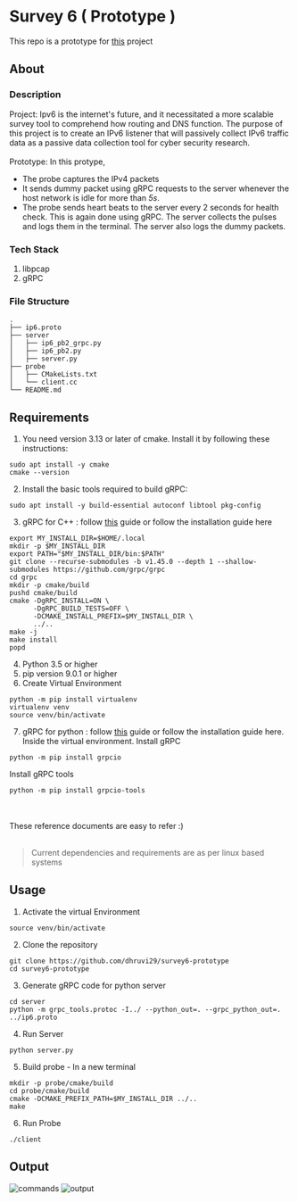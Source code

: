 # Survey 6 ( Prototype )
This repo is a prototype for [this](https://github.com/web-telescope/survey6) project

## About
### Description
Project: Ipv6 is the internet's future, and it necessitated a more scalable survey tool to comprehend how routing and DNS function. The purpose of this project is to create an IPv6 listener that will passively collect IPv6 traffic data as a passive data collection tool for cyber security research.
<br></br>
Prototype: In this protype, 
* The probe captures the IPv4 packets
* It sends dummy packet using gRPC requests to the server whenever the host network is idle for more than *5s*.
* The probe sends heart beats to the server every 2 seconds for health check. This is again done using gRPC. 
The server collects the pulses and logs them in the terminal.
The server also logs the dummy packets.

### Tech Stack
1. libpcap
2. gRPC

### File Structure
```
.
├── ip6.proto
├── server
│   ├── ip6_pb2_grpc.py
│   ├── ip6_pb2.py
│   ├── server.py
├── probe
│   ├── CMakeLists.txt
│   └── client.cc
└── README.md
```

## Requirements
1. You need version 3.13 or later of cmake. Install it by following these instructions:
```
sudo apt install -y cmake
cmake --version
```
2. Install the basic tools required to build gRPC:
```
sudo apt install -y build-essential autoconf libtool pkg-config
```
3. gRPC for C++ : follow [this](https://grpc.io/docs/languages/cpp/quickstart/) guide or follow the installation guide here
```
export MY_INSTALL_DIR=$HOME/.local
mkdir -p $MY_INSTALL_DIR
export PATH="$MY_INSTALL_DIR/bin:$PATH"
git clone --recurse-submodules -b v1.45.0 --depth 1 --shallow-submodules https://github.com/grpc/grpc
cd grpc
mkdir -p cmake/build
pushd cmake/build
cmake -DgRPC_INSTALL=ON \
      -DgRPC_BUILD_TESTS=OFF \
      -DCMAKE_INSTALL_PREFIX=$MY_INSTALL_DIR \
      ../..
make -j
make install
popd
```
4. Python 3.5 or higher
5. pip version 9.0.1 or higher 
6. Create Virtual Environment
```
python -m pip install virtualenv
virtualenv venv
source venv/bin/activate
```
7. gRPC for python : follow [this](https://grpc.io/docs/languages/python/quickstart/) guide or follow the installation guide here. Inside the virtual environment.
Install gRPC
```
python -m pip install grpcio
```
Install gRPC tools
```
python -m pip install grpcio-tools
```
<br></br>
These reference documents are easy to refer :)
<br></br>

> Current dependencies and requirements are as per linux based systems

## Usage
1. Activate the virtual Environment
```
source venv/bin/activate
```
2. Clone the repository
```
git clone https://github.com/dhruvi29/survey6-prototype
cd survey6-prototype
```
3. Generate gRPC code for python server
```
cd server
python -m grpc_tools.protoc -I../ --python_out=. --grpc_python_out=. ../ip6.proto
```
4. Run Server
```
python server.py
```
5. Build probe - In a new terminal
```
mkdir -p probe/cmake/build
cd probe/cmake/build
cmake -DCMAKE_PREFIX_PATH=$MY_INSTALL_DIR ../..
make
```
6. Run Probe
```
./client
```
## Output
![commands](https://github.com/dhruvi29/survey6-prototype/tree/main/screenshots/output1.png)
![output](https://github.com/dhruvi29/survey6-prototype/tree/main/screenshots/output2.png)



